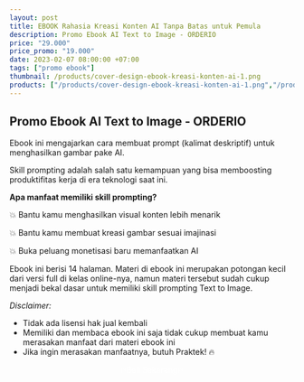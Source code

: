 ```yaml
---
layout: post
title: EBOOK Rahasia Kreasi Konten AI Tanpa Batas untuk Pemula
description: Promo Ebook AI Text to Image - ORDERIO
price: "29.000"
price_promo: "19.000"
date: 2023-02-07 08:00:00 +07:00
tags: ["promo ebook"]
thumbnail: /products/cover-design-ebook-kreasi-konten-ai-1.png
products: ["/products/cover-design-ebook-kreasi-konten-ai-1.png","/products/ebook-kreasi-konten-ai-2.png","/products/ebook-kreasi-konten-ai-3.png","/products/ebook-kreasi-konten-ai-4.png","/products/ebook-kreasi-konten-ai-5.png","/products/ebook-kreasi-konten-ai-6.png","/products/ebook-kreasi-konten-ai-7.png","/products/ebook-kreasi-konten-ai-8.png","/products/ebook-kreasi-konten-ai-9.png","/products/ebook-kreasi-konten-ai-10.png"]
---
```


## Promo Ebook AI Text to Image - ORDERIO

Ebook ini mengajarkan cara membuat prompt (kalimat deskriptif) untuk menghasilkan gambar pake AI.

Skill prompting adalah salah satu kemampuan yang bisa memboosting produktifitas kerja di era teknologi saat ini.

**Apa manfaat memiliki skill prompting?**

💥 Bantu kamu menghasilkan visual konten lebih menarik

💥 Bantu kamu membuat kreasi gambar sesuai imajinasi

💥 Buka peluang monetisasi baru memanfaatkan AI

Ebook ini berisi 14 halaman. Materi di ebook ini merupakan potongan kecil dari versi full di kelas online-nya, namun materi tersebut sudah cukup menjadi bekal dasar untuk memiliki skill prompting Text to Image.

_Disclaimer:_
* Tidak ada lisensi hak jual kembali
* Memiliki dan membaca ebook ini saja tidak cukup membuat kamu merasakan manfaat dari materi ebook ini
* Jika ingin merasakan manfaatnya, butuh Praktek! 🔥


<center><a href="https://muhnurulhakim.mayar.link/pl/ebook-rahasia-kreasi-konten-ai-tanpa-batas-untuk-pemula" target="_blank" rel="noopener" class="bg-emerald-500 hover:bg-emerald-600 text-white block py-3 px-4 rounded-lg w-full text-center mt-4" style="color:white;text-decoration:none">
				🔥Beli Sekarang🔥
	</a></center>

